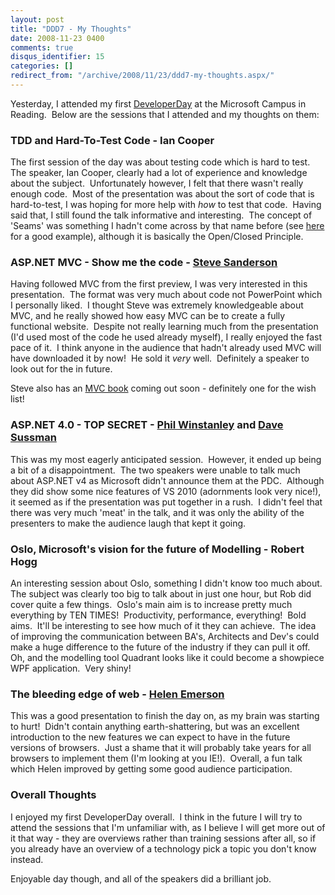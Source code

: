 ```yaml
---
layout: post
title: "DDD7 - My Thoughts"
date: 2008-11-23 0400
comments: true
disqus_identifier: 15
categories: []
redirect_from: "/archive/2008/11/23/ddd7-my-thoughts.aspx/"
---
```

Yesterday, I attended my first [DeveloperDay](http://developerday.co.uk)
at the Microsoft Campus in Reading.  Below are the sessions that I
attended and my thoughts on them:

### TDD and Hard-To-Test Code - Ian Cooper

The first session of the day was about testing code which is hard to
test.  The speaker, Ian Cooper, clearly had a lot of experience and
knowledge about the subject.  Unfortunately however, I felt that there
wasn't really enough code.  Most of the presentation was about the sort
of code that is hard-to-test, I was hoping for more help with *how* to
test that code.  Having said that, I still found the talk informative
and interesting.  The concept of 'Seams' was something I hadn't come
across by that name before (see
[here](http://ayende.com/Blog/archive/2007/03/03/The-Production-Value-of-Seams.aspx)
for a good example), although it is basically the Open/Closed Principle.

### ASP.NET MVC - Show me the code - [Steve Sanderson](http://blog.codeville.net/)

Having followed MVC from the first preview, I was very interested in
this presentation.  The format was very much about code not PowerPoint
which I personally liked.  I thought Steve was extremely knowledgeable
about MVC, and he really showed how easy MVC can be to create a fully
functional website.  Despite not really learning much from the
presentation (I'd used most of the code he used already myself), I
really enjoyed the fast pace of it.  I think anyone in the audience that
hadn't already used MVC will have downloaded it by now!  He sold it
*very* well.  Definitely a speaker to look out for the in future.

Steve also has an [MVC book](http://apress.com/community/mvc) coming out
soon - definitely one for the wish list!

### ASP.NET 4.0 - TOP SECRET - [Phil Winstanley](http://weblogs.asp.net/plip/archive/tags/DDD/default.aspx) and [Dave Sussman](http://aspadvice.com/blogs/dsussman/default.aspx)

This was my most eagerly anticipated session.  However, it ended up
being a bit of a disappointment.  The two speakers were unable to talk
much about ASP.NET v4 as Microsoft didn't announce them at the PDC. 
Although they did show some nice features of VS 2010 (adornments look
very nice!), it seemed as if the presentation was put together in a
rush.  I didn't feel that there was very much 'meat' in the talk, and it
was only the ability of the presenters to make the audience laugh that
kept it going.

### Oslo, Microsoft's vision for the future of Modelling - Robert Hogg

An interesting session about Oslo, something I didn't know too much
about.  The subject was clearly too big to talk about in just one hour,
but Rob did cover quite a few things.  Oslo's main aim is to increase
pretty much everything by TEN TIMES!  Productivity, performance,
everything!  Bold aims.  It'll be interesting to see how much of it they
can achieve.  The idea of improving the communication between BA's,
Architects and Dev's could make a huge difference to the future of the
industry if they can pull it off.  Oh, and the modelling tool Quadrant
looks like it could become a showpiece WPF application.  Very shiny!

### The bleeding edge of web - [Helen Emerson](http://helephant.com)

This was a good presentation to finish the day on, as my brain was
starting to hurt!  Didn't contain anything earth-shattering, but was an
excellent introduction to the new features we can expect to have in the
future versions of browsers.  Just a shame that it will probably take
years for all browsers to implement them (I'm looking at you IE!). 
Overall, a fun talk which Helen improved by getting some good audience
participation.

### Overall Thoughts

I enjoyed my first DeveloperDay overall.  I think in the future I will
try to attend the sessions that I'm unfamiliar with, as I believe I will
get more out of it that way - they are overviews rather than training
sessions after all, so if you already have an overview of a technology
pick a topic you don't know instead.

Enjoyable day though, and all of the speakers did a brilliant job.

